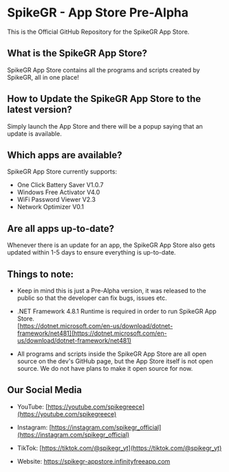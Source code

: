 
# SpikeGR - App Store Pre-Alpha

This is the Official GitHub Repository for the SpikeGR App Store.


## What is the SpikeGR App Store?

SpikeGR App Store contains all the programs and scripts created by SpikeGR, all in one place!

## How to Update the SpikeGR App Store to the latest version?

Simply launch the App Store and there will be a popup saying that an update is available.

## Which apps are available?

SpikeGR App Store currently supports:

 - One Click Battery Saver V1.0.7
 - Windows Free Activator V4.0
 - WiFi Password Viewer V2.3
 - Network Optimizer V0.1

## Are all apps up-to-date?
Whenever there is an update for an app, the SpikeGR App Store also gets updated within 1-5 days to ensure everything is up-to-date.

## Things to note:

 - Keep in mind this is just a Pre-Alpha version, it was released to the public so that the developer can fix bugs, issues etc.
 
 - .NET Framework 4.8.1 Runtime is required in order to run SpikeGR App Store.  
[https://dotnet.microsoft.com/en-us/download/dotnet-framework/net481](https://dotnet.microsoft.com/en-us/download/dotnet-framework/net481)

 - All programs and scripts inside the SpikeGR App Store are all open source on the dev's GitHub page, but the App Store itself is not open source. We do not have plans to make it open source for now.

## Our Social Media

 - YouTube:
[https://youtube.com/spikegreece](https://youtube.com/spikegreece)

 - Instagram:
[https://instagram.com/spikegr_official](https://instagram.com/spikegr_official)

 - TikTok:
[https://tiktok.com/@spikegr_yt](https://tiktok.com/@spikegr_yt)

 - Website:
https://spikegr-appstore.infinityfreeapp.com
